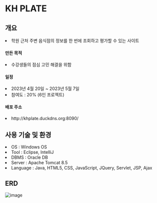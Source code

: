 <h1>KH PLATE</h1>

<h2>개요</h2>
 <li>
   학원 근처 주변 음식점의 정보를 한 번에 조회하고 평가할 수 있는 사이트
 </li>


<h4>만든 목적</h4>
  <li>수강생들의 점심 고민 해결을 위함</li>
  
<h4>일정</h4>
  <li>﻿2023년 4월 20일 ~ 2023년 5월 7일</li>
  <li>참여도 : 20% (6인 프로젝트)</li>

<h4>배포 주소</h4>
  <li>http://khplate.duckdns.org:8090/</li>
  <h2>사용 기술 및 환경</h2>
  <li>OS : Windows OS</li>
  <li>Tool : Eclipse, IntelliJ</li>
  <li>DBMS : Oracle DB</li>
  <li>Server : Apache Tomcat 8.5</li>
  <li>Language : Java, HTML5, CSS, JavaScript, JQuery, Servlet, JSP, Ajax</li>

<h2>ERD</h2>

![image](https://github.com/jiseyeong/KH_Project/assets/128104813/c0f4d9c0-0bfd-4e44-b57e-10b48f846111)
